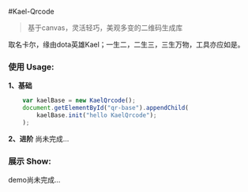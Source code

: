 #Kael-Qrcode 

> 基于canvas，灵活轻巧，美观多变的二维码生成库                   

取名卡尔，缘由dota英雄Kael；一生二，二生三，三生万物，工具亦应如是。           

### 使用 Usage:

**1、基础**

```js
	var kaelBase = new KaelQrcode();
	document.getElementById("qr-base").appendChild(
		kaelBase.init("hello KaelQrcode");
	);
```

**2、进阶**
尚未完成…

### 展示 Show:

demo尚未完成…